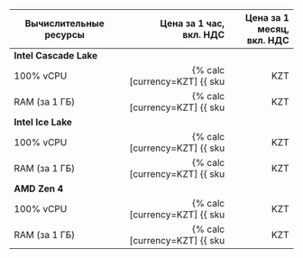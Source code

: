 | Вычислительные ресурсы | Цена за 1 час,<br>вкл. НДС | Цена за 1 месяц,<br>вкл. НДС |
|------------------------|---------------------------:|-----------------------------:|
| **Intel Cascade Lake**                                                                                                    |
| 100% vCPU              | {% calc [currency=KZT] {{ sku|KZT|mdb.dataproc.v2.cpu.c100|number }} + {{ sku|KZT|compute.hostgroup.cpu.c100.v1|number }} %} | {% calc [currency=KZT] {{ sku|KZT|mdb.dataproc.v2.cpu.c100|month|number }} + {{ sku|KZT|compute.hostgroup.cpu.c100.v1|month|number }} %} |
| RAM (за 1 ГБ)          | {% calc [currency=KZT] {{ sku|KZT|mdb.dataproc.v2.ram|number }} + {{ sku|KZT|compute.hostgroup.ram.v1|number }} %} | {% calc [currency=KZT] {{ sku|KZT|mdb.dataproc.v2.ram|month|number }} + {{ sku|KZT|compute.hostgroup.ram.v1|month|number }} %} |
| **Intel Ice Lake**                                                                                                            |
| 100% vCPU              | {% calc [currency=KZT] {{ sku|KZT|mdb.dataproc.v3.cpu.c100|number }} + {{ sku|KZT|compute.hostgroup.cpu.c100.v3|number }} %} | {% calc [currency=KZT] {{ sku|KZT|mdb.dataproc.v3.cpu.c100|month|number }} + {{ sku|KZT|compute.hostgroup.cpu.c100.v3|month|number }} %} |
| RAM (за 1 ГБ)          | {% calc [currency=KZT] {{ sku|KZT|mdb.dataproc.v3.ram|number }} + {{ sku|KZT|compute.hostgroup.ram.v3|number }} %} | {% calc [currency=KZT] {{ sku|KZT|mdb.dataproc.v3.ram|month|number }} + {{ sku|KZT|compute.hostgroup.ram.v3|month|number }} %} |
| **AMD Zen 4** |
| 100% vCPU              | {% calc [currency=KZT] {{ sku|KZT|mdb.dataproc.v4a.cpu.c100|number }} + {{ sku|KZT|compute.hostgroup.cpu.c100.v4a|number }} %} | {% calc [currency=KZT] {{ sku|KZT|mdb.dataproc.v4a.cpu.c100|month|number }} + {{ sku|KZT|compute.hostgroup.cpu.c100.v4a|month|number }} %} |
| RAM (за 1 ГБ)          | {% calc [currency=KZT] {{ sku|KZT|mdb.dataproc.v4a.ram|number }} + {{ sku|KZT|compute.hostgroup.ram.v4a|number }} %} | {% calc [currency=KZT] {{ sku|KZT|mdb.dataproc.v4a.ram|month|number }} + {{ sku|KZT|compute.hostgroup.ram.v4a|month|number }} %} |
